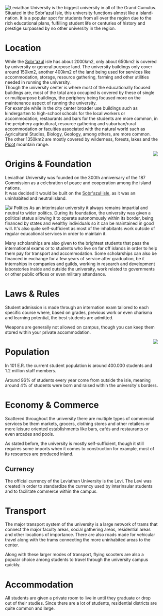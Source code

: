 
<img style="float: left;" src='../../md-assets//polaroids/leviathan-university/description_leviathan_university.png'/>
Leviathan University is the biggest university in all of the Grand Cumulus. Situated in the Sobr'azul Isle, this university functions almost like a island-nation. It is a popular spot for students from all over the region due to the rich educational plans, fulfilling student life or centuries of history and prestige surpassed by no other university in the region.

# Location
While the [Sobr'azul](../world/sobrazul-isle) isle has about 2000km2, only about 650km2 is covered by university or general purpose land. The university buildings only cover around 150km2, another 400km2 of the land being used for services like accommodation, storage, resource gathering, farming and other utilities needed in running the university.  
Though the university center is where most of the educationally focused buildings are, most of the total area occupied is covered by these of single or multipurpose buildings, the periphery being focused more on the maintenance aspect of running the university.   
For example while in the city center broader use buildings such as kindergarten to high-school schools for the local workers or accommodation, restaurants and bars for the students are more common, in the periphery agricultural, resource gathering and suburban/rural accommodation or faculties associated with the natural world such as Agricultural Studies, Biology, Geology, among others, are more common.  
The other 1350km2 are mostly covered by wilderness, forests, lakes and the [Picot](../world/mount-picot) mountain range.  

<img style="float: right;" src='../../md-assets//polaroids/leviathan-university/history_leviathan_university.png'/>

# Origins & Foundation
Leviathan University was founded on the 300th anniversary of the 187 Commission as a celebration of peace and cooperation among the island nations.  
It was decided it would be built on the [Sobr'azul isle](../world/sobrazul-isle), as it was an uninhabited and neutral island.


<img style="float: left;" src='../../md-assets//polaroids/leviathan-university/society_leviathan_university.png'/>
# Politics
As an interinsular university it always remains impartial and neutral to wider politics. During its foundation, the university was given a political status allowing it to operate autonomously within its border, being financed by states and wealthy individuals so it can be maintained in good will. It's also quite self-sufficient as most of the inhabitants work  outside of regular educational services in order to maintain it.  

Many scholarships are also given to the brightest students that pass the international exams or to students who live on far off islands in order to help them pay for transport and accommodation.  Some scholarships can also be financed in exchange for a few years of service after graduation, be it internships in companies and guilds, working in research and development laboratories inside and outside the university, work related to governments or other public offices or even military attendance.

# Laws & Rules
Student admission is made through an internation exam tailored to each specific course where, based on grades, previous work or even charisma and learning potential, the best students are admitted.

Weapons are generally not allowed on campus, though you can keep them stored within your private accommodation.

<img style="float: right;" src='../../md-assets//polaroids/leviathan-university/daily_life_leviathan_university.png'/>

# Population
In 101 E.R. the current student population is around 400.000 students and 1.2 million staff members.

Around 96% of students every year come from outside the isle, meaning around 4% of students were born and raised within the university's borders.

# Economy & Commerce

Scattered throughout the university there are multiple types of commercial services be them markets, grocers, clothing stores and other retailers or more leisure oriented establishments like bars, cafés and restaurants or even arcades and pools.

As stated before, the university is mostly self-sufficient, though it still requires some imports when it comes to construction for example, most of its resources are produced inland. 

## Currency

The official currency of the Leviathan University is the Levi. The Levi was created in order to standardize the currency used by interinsular students and to facilitate commerce within the campus. 

# Transport

The major transport system of the university is a large network of trams that connect the major faculty areas, social gathering areas, residential areas and other locations of importance. There are also roads made for vehicular travel along with the trams connecting the more uninhabited areas to the center.  

Along with these larger modes of transport, flying scooters are also a popular choice among students to travel through the university campus quickly.


# Accommodation
All students are given a private room to live in until they graduate or drop out of their studies. Since there are a lot of students, residential districts are quite common and large.

 